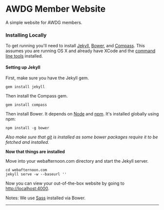 AWDG Member Website
========

A simple website for AWDG members.


### Installing Locally
To get running you'll need to install [Jekyll](http://jekyllrb.com/), [Bower](http://bower.io/), and [Compass](http://compass-style.org/). This assumes you are running OS X and already have XCode and the [command line tools](http://stackoverflow.com/questions/9329243/xcode-4-4-and-later-install-command-line-tools) installed.

#### Setting up Jekyll

First, make sure you have the Jekyll gem.

    gem install jekyll

Then install the Compass gem.

    gem install compass

Then install Bower. It depends on [Node](http://nodejs.org/) and [npm](http://npmjs.org/). It's installed globally using npm:

    npm install -g bower

*Also make sure that [git](http://git-scm.com/) is installed as some bower packages require it to be fetched and installed.*

**Now that things are installed**

Move into your webafternoon.com directory and start the Jekyll server.

    cd webafternoon.com
    jekyll serve -w --baseurl ''

Now you can view your out-of-the-box website by going to [http://localhost:4000](http://localhost:4000).

Notes: We use [Sass](http://sass-lang.com/) installed via Bower.

---